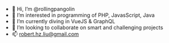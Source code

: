 - 👋 Hi, I’m @rollingpangolin
- 👀 I’m interested in programming of PHP, JavasScript, Java
- 🌱 I’m currently diving in VueJS & GraphQL
- 💞️ I’m looking to collaborate on smart and challenging projects
- 📫 robert.hz.liu@gmail.com

<!---
rollingpangolin/rollingpangolin is a ✨ special ✨ repository because its `README.md` (this file) appears on your GitHub profile.
You can click the Preview link to take a look at your changes.
--->
